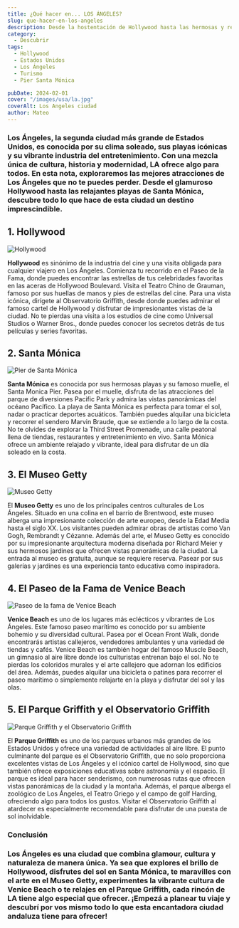 ```yaml
---
title: ¿Qué hacer en... LOS ÁNGELES?
slug: que-hacer-en-los-angeles
description: Desde la hostentación de Hollywood hasta las hermosas y reconocidas playas.
category:
  - Descubrir
tags:
  - Hollywood
  - Estados Unidos
  - Los Ángeles
  - Turismo
  - Pier Santa Mónica

pubDate: 2024-02-01
cover: "/images/usa/la.jpg"
coverAlt: Los Angeles ciudad
author: Mateo
---
```


### **Los Ángeles**, la segunda ciudad más grande de Estados Unidos, es conocida por su clima soleado, sus playas icónicas y su vibrante industria del entretenimiento. Con una mezcla única de cultura, historia y modernidad, LA ofrece algo para todos. En esta nota, exploraremos las mejores atracciones de Los Ángeles que no te puedes perder. Desde el glamuroso Hollywood hasta las relajantes playas de Santa Mónica, descubre todo lo que hace de esta ciudad un destino imprescindible.

## 1. Hollywood 
<img src="/images/usa/la/hollywood.jpg" alt="Hollywood">

**Hollywood** es sinónimo de la industria del cine y una visita obligada para cualquier viajero en Los Ángeles. Comienza tu recorrido en el Paseo de la Fama, donde puedes encontrar las estrellas de tus celebridades favoritas en las aceras de Hollywood Boulevard. Visita el Teatro Chino de Grauman, famoso por sus huellas de manos y pies de estrellas del cine. Para una vista icónica, dirígete al Observatorio Griffith, desde donde puedes admirar el famoso cartel de Hollywood y disfrutar de impresionantes vistas de la ciudad. No te pierdas una visita a los estudios de cine como Universal Studios o Warner Bros., donde puedes conocer los secretos detrás de tus películas y series favoritas.

## 2. Santa Mónica 
<img src="/images/usa/la/pier-santa-monica.jpg" alt="Pier de Santa Mónica">

**Santa Mónica** es conocida por sus hermosas playas y su famoso muelle, el Santa Monica Pier. Pasea por el muelle, disfruta de las atracciones del parque de diversiones Pacific Park y admira las vistas panorámicas del océano Pacífico. La playa de Santa Mónica es perfecta para tomar el sol, nadar o practicar deportes acuáticos. También puedes alquilar una bicicleta y recorrer el sendero Marvin Braude, que se extiende a lo largo de la costa. No te olvides de explorar la Third Street Promenade, una calle peatonal llena de tiendas, restaurantes y entretenimiento en vivo. Santa Mónica ofrece un ambiente relajado y vibrante, ideal para disfrutar de un día soleado en la costa.

## 3. El Museo Getty 
<img src="/images/usa/la/getty.webp" alt="Museo Getty">

El **Museo Getty** es uno de los principales centros culturales de Los Ángeles. Situado en una colina en el barrio de Brentwood, este museo alberga una impresionante colección de arte europeo, desde la Edad Media hasta el siglo XX. Los visitantes pueden admirar obras de artistas como Van Gogh, Rembrandt y Cézanne. Además del arte, el Museo Getty es conocido por su impresionante arquitectura moderna diseñada por Richard Meier y sus hermosos jardines que ofrecen vistas panorámicas de la ciudad. La entrada al museo es gratuita, aunque se requiere reserva. Pasear por sus galerías y jardines es una experiencia tanto educativa como inspiradora.

## 4. El Paseo de la Fama de Venice Beach 
<img src="/images/usa/la/venice-beach.jpg" alt="Paseo de la fama de Venice Beach">

**Venice Beach** es uno de los lugares más eclécticos y vibrantes de Los Ángeles. Este famoso paseo marítimo es conocido por su ambiente bohemio y su diversidad cultural. Pasea por el Ocean Front Walk, donde encontrarás artistas callejeros, vendedores ambulantes y una variedad de tiendas y cafés. Venice Beach es también hogar del famoso Muscle Beach, un gimnasio al aire libre donde los culturistas entrenan bajo el sol. No te pierdas los coloridos murales y el arte callejero que adornan los edificios del área. Además, puedes alquilar una bicicleta o patines para recorrer el paseo marítimo o simplemente relajarte en la playa y disfrutar del sol y las olas.

## 5. El Parque Griffith y el Observatorio Griffith 
<img src="/images/usa/la/observatorio-griffith.webp" alt="Parque Griffith y el Observatorio Griffith">

El **Parque Griffith** es uno de los parques urbanos más grandes de los Estados Unidos y ofrece una variedad de actividades al aire libre. El punto culminante del parque es el Observatorio Griffith, que no solo proporciona excelentes vistas de Los Ángeles y el icónico cartel de Hollywood, sino que también ofrece exposiciones educativas sobre astronomía y el espacio. El parque es ideal para hacer senderismo, con numerosas rutas que ofrecen vistas panorámicas de la ciudad y la montaña. Además, el parque alberga el zoológico de Los Ángeles, el Teatro Griego y el campo de golf Harding, ofreciendo algo para todos los gustos. Visitar el Observatorio Griffith al atardecer es especialmente recomendable para disfrutar de una puesta de sol inolvidable.

### Conclusión 

### **Los Ángeles** es una ciudad que combina glamour, cultura y naturaleza de manera única. Ya sea que explores el brillo de Hollywood, disfrutes del sol en Santa Mónica, te maravilles con el arte en el Museo Getty, experimentes la vibrante cultura de Venice Beach o te relajes en el Parque Griffith, cada rincón de LA tiene algo especial que ofrecer. ¡Empezá a planear tu viaje y descubrí por vos mismo todo lo que esta encantadora ciudad andaluza tiene para ofrecer!
